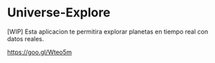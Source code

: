 # Universe-Explore
[WIP] Esta aplicacion te permitira explorar planetas en tiempo real con datos reales.

https://goo.gl/Wteo5m
